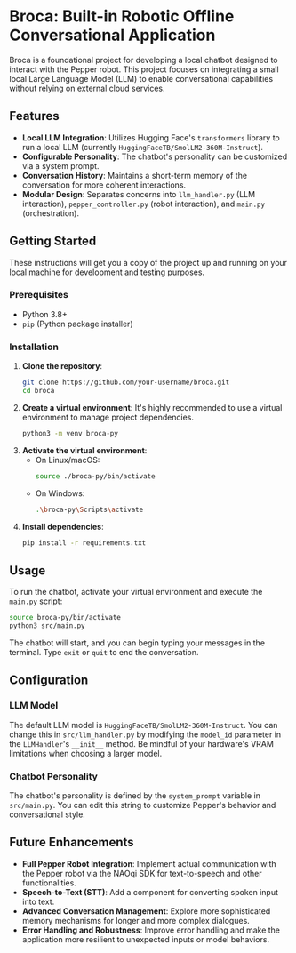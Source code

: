 # Broca: **B**uilt-in **R**obotic **O**ffline **C**onversational **A**pplication


Broca is a foundational project for developing a local chatbot designed to interact with the Pepper robot. This project focuses on integrating a small local Large Language Model (LLM) to enable conversational capabilities without relying on external cloud services.

## Features

*   **Local LLM Integration**: Utilizes Hugging Face's `transformers` library to run a local LLM (currently `HuggingFaceTB/SmolLM2-360M-Instruct`).
*   **Configurable Personality**: The chatbot's personality can be customized via a system prompt.
*   **Conversation History**: Maintains a short-term memory of the conversation for more coherent interactions.
*   **Modular Design**: Separates concerns into `llm_handler.py` (LLM interaction), `pepper_controller.py` (robot interaction), and `main.py` (orchestration).

## Getting Started

These instructions will get you a copy of the project up and running on your local machine for development and testing purposes.

### Prerequisites

*   Python 3.8+
*   `pip` (Python package installer)

### Installation

1.  **Clone the repository**:
    ```bash
    git clone https://github.com/your-username/broca.git
    cd broca
    ```
2.  **Create a virtual environment**:
    It's highly recommended to use a virtual environment to manage project dependencies.
    ```bash
    python3 -m venv broca-py
    ```
3.  **Activate the virtual environment**:
    *   On Linux/macOS:
        ```bash
        source ./broca-py/bin/activate
        ```
    *   On Windows:
        ```bash
        .\broca-py\Scripts\activate
        ```
4.  **Install dependencies**:
    ```bash
    pip install -r requirements.txt
    ```

## Usage

To run the chatbot, activate your virtual environment and execute the `main.py` script:

```bash
source broca-py/bin/activate
python3 src/main.py
```

The chatbot will start, and you can begin typing your messages in the terminal. Type `exit` or `quit` to end the conversation.

## Configuration

### LLM Model

The default LLM model is `HuggingFaceTB/SmolLM2-360M-Instruct`. You can change this in `src/llm_handler.py` by modifying the `model_id` parameter in the `LLMHandler`'s `__init__` method. Be mindful of your hardware's VRAM limitations when choosing a larger model.

### Chatbot Personality

The chatbot's personality is defined by the `system_prompt` variable in `src/main.py`. You can edit this string to customize Pepper's behavior and conversational style.

## Future Enhancements

*   **Full Pepper Robot Integration**: Implement actual communication with the Pepper robot via the NAOqi SDK for text-to-speech and other functionalities.
*   **Speech-to-Text (STT)**: Add a component for converting spoken input into text.
*   **Advanced Conversation Management**: Explore more sophisticated memory mechanisms for longer and more complex dialogues.
*   **Error Handling and Robustness**: Improve error handling and make the application more resilient to unexpected inputs or model behaviors.
